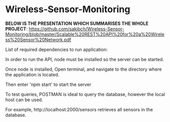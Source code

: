 # Wireless-Sensor-Monitoring

**BELOW IS THE PRESENTATION WHICH SUMMARISES THE WHOLE PROJECT**:
https://github.com/sakibch/Wireless-Sensor-Monitoring/blob/master/Scalable%20REST%20API%20for%20a%20Wireless%20Sensor%20Network.pdf

List of required dependencies to run application:

In order to run the API, node must be installed so the server can be started. 

Once node is installed, Open terminal, and navigate to the directory where the application is located.

Then enter 'npm start' to start the server 

To test queries, POSTMAN is ideal to query the database, however the local host can be used.

For example, http://localhost:2000/sensors retrieves all sensors in the database.
